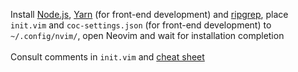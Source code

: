 Install [Node.js](https://nodejs.org), [Yarn](https://yarnpkg.com) (for
front-end development) and [ripgrep](https://github.com/BurntSushi/ripgrep),
place `init.vim` and `coc-settings.json` (for front-end development) to
`~/.config/nvim/`, open Neovim and wait for installation completion \
\
Consult comments in `init.vim` and
[cheat sheet](https://docs.google.com/document/d/1E7j0Ku51_u57JM0D7QgxIcqsl6vsXyYZhu_9BG4mrIk)
